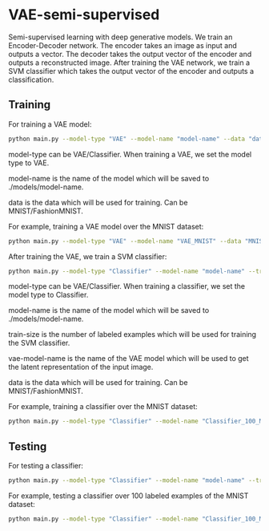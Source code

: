 # VAE-semi-supervised
Semi-supervised learning with deep generative models. We train an Encoder-Decoder network. The encoder takes an image
as input and outputs a vector. The decoder takes the output vector of the encoder and outputs a reconstructed image.
After training the VAE network, we train a SVM classifier which takes the output vector of the encoder and outputs
a classification.

## Training
For training a VAE model:
```bash
python main.py --model-type "VAE" --model-name "model-name" --data "data-type" --epochs 10 --batch-size 10 --train-mode True
```
model-type can be VAE/Classifier. When training a VAE, we set the model type to VAE.

model-name is the name of the model which will be saved to ./models/model-name.

data is the data which will be used for training. Can be MNIST/FashionMNIST.

For example, training a VAE model over the MNIST dataset:
```bash
python main.py --model-type "VAE" --model-name "VAE_MNIST" --data "MNIST" --epochs 10 --batch-size 10 --train-mode True
```

After training the VAE, we train a SVM classifier:
```bash
python main.py --model-type "Classifier" --model-name "model-name" --train-size 100 --vae-model-name "VAE_model_name" --data "data-type" --train-mode True
```
model-type can be VAE/Classifier. When training a classifier, we set the model type to Classifier.

model-name is the name of the model which will be saved to ./models/model-name.

train-size is the number of labeled examples which will be used for training the SVM classifier.

vae-model-name is the name of the VAE model which will be used to get the latent representation of the input image.

data is the data which will be used for training. Can be MNIST/FashionMNIST.


For example, training a classifier over the MNIST dataset:
```bash
python main.py --model-type "Classifier" --model-name "Classifier_100_MNIST" --train-size 100 --vae-model-name "VAE_MNIST" --data "MNIST" --train-mode True
```

## Testing
For testing a classifier:
```bash
python main.py --model-type "Classifier" --model-name "model-name" --train-size 100 --vae-model-name "VAE-model-name" --data "data-type"
```
For example, testing a classifier over 100 labeled examples of the MNIST dataset:
```bash
python main.py --model-type "Classifier" --model-name "Classifier_100_MNIST" --train-size 100 --vae-model-name "VAE_MNIST" --data "MNIST"
```
